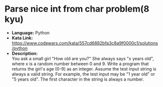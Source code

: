 # Parse nice int from char problem(8 kyu)

- **Language:** Python  
- **Kata Link:** https://www.codewars.com/kata/557cd6882bfa3c8a9f0000c1/solutions/python
- **Description:**  
You ask a small girl "How old are you?" She always says "x years old",
where x is a random number between 0 and 9.
Write a program that returns the girl's age (0-9) as an integer.
Assume the test input string is always a valid string. 
For example, the test input may be "1 year old" or "5 years old".
The first character in the string is always a number.